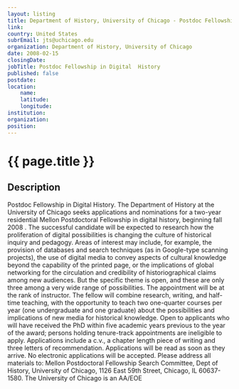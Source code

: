 ```yaml
---
layout: listing
title: Department of History, University of Chicago - Postdoc Fellowship in Digital  History
link:
country: United States
subrEmail: jts@uchicago.edu
organization: Department of History, University of Chicago 
date: 2008-02-15
closingDate: 
jobTitle: Postdoc Fellowship in Digital  History
published: false
postdate:
location:
	name: 
	latitude: 
	longitude: 
institution: 
organization: 
position: 
--- 
```



# {{ page.title }}

## Description



<p>
Postdoc Fellowship in Digital  History. The Department of History at the University of Chicago seeks applications and nominations for a two-year residential Mellon Postdoctoral Fellowship in digital history, beginning fall 2008 . The successful candidate will be expected to research how the proliferation of digital possibilities is changing the culture of historical inquiry and pedagogy. Areas of interest may include, for example, the provision of databases and search techniques (as in Google-type scanning projects), the use of digital media to convey aspects of cultural knowledge beyond the capability of the printed page, or the implications of global networking for the circulation and credibility of  historiographical claims among new audiences.  But the specific theme is open, and these are only three among a very wide range of possibilities.  The appointment will be at the rank of instructor. The fellow will combine research, writing, and half-time teaching, with the opportunity to teach two one-quarter courses per year (one undergraduate and one graduate) about the possibilities and implications of new media for historical knowledge. Open to applicants who will have received the PhD within five academic years previous to the year of the award; persons holding tenure-track appointments are ineligible to apply. Applications include a c.v., a chapter length piece of writing and three letters of recommendation. Applications will be read as soon as they arrive. No electronic applications will be accepted. Please address all materials to: Mellon Postdoctoral Fellowship Search Committee, Dept of History, University of Chicago, 1126 East 59th Street, Chicago, IL 60637-1580. The University of Chicago is an AA/EOE
</p>
